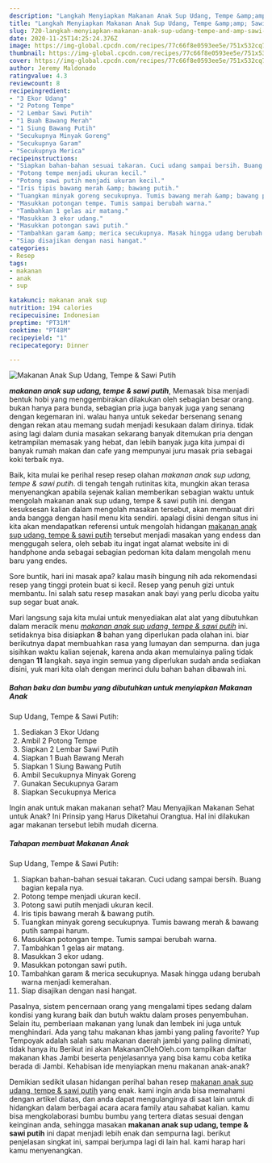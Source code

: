 ```yaml
---
description: "Langkah Menyiapkan Makanan Anak Sup Udang, Tempe &amp;amp; Sawi Putih, Enak"
title: "Langkah Menyiapkan Makanan Anak Sup Udang, Tempe &amp;amp; Sawi Putih, Enak"
slug: 720-langkah-menyiapkan-makanan-anak-sup-udang-tempe-and-amp-sawi-putih-enak
date: 2020-11-25T14:25:24.376Z
image: https://img-global.cpcdn.com/recipes/77c66f8e0593ee5e/751x532cq70/makanan-anak-sup-udang-tempe-sawi-putih-foto-resep-utama.jpg
thumbnail: https://img-global.cpcdn.com/recipes/77c66f8e0593ee5e/751x532cq70/makanan-anak-sup-udang-tempe-sawi-putih-foto-resep-utama.jpg
cover: https://img-global.cpcdn.com/recipes/77c66f8e0593ee5e/751x532cq70/makanan-anak-sup-udang-tempe-sawi-putih-foto-resep-utama.jpg
author: Jeremy Maldonado
ratingvalue: 4.3
reviewcount: 8
recipeingredient:
- "3 Ekor Udang"
- "2 Potong Tempe"
- "2 Lembar Sawi Putih"
- "1 Buah Bawang Merah"
- "1 Siung Bawang Putih"
- "Secukupnya Minyak Goreng"
- "Secukupnya Garam"
- "Secukupnya Merica"
recipeinstructions:
- "Siapkan bahan-bahan sesuai takaran. Cuci udang sampai bersih. Buang bagian kepala nya."
- "Potong tempe menjadi ukuran kecil."
- "Potong sawi putih menjadi ukuran kecil."
- "Iris tipis bawang merah &amp; bawang putih."
- "Tuangkan minyak goreng secukupnya. Tumis bawang merah &amp; bawang putih sampai harum."
- "Masukkan potongan tempe. Tumis sampai berubah warna."
- "Tambahkan 1 gelas air matang."
- "Masukkan 3 ekor udang."
- "Masukkan potongan sawi putih."
- "Tambahkan garam &amp; merica secukupnya. Masak hingga udang berubah warna menjadi kemerahan."
- "Siap disajikan dengan nasi hangat."
categories:
- Resep
tags:
- makanan
- anak
- sup

katakunci: makanan anak sup 
nutrition: 194 calories
recipecuisine: Indonesian
preptime: "PT31M"
cooktime: "PT48M"
recipeyield: "1"
recipecategory: Dinner

---
```



![Makanan Anak
Sup Udang, Tempe &amp; Sawi Putih](https://img-global.cpcdn.com/recipes/77c66f8e0593ee5e/751x532cq70/makanan-anak-sup-udang-tempe-sawi-putih-foto-resep-utama.jpg)

<b><i>makanan anak
sup udang, tempe &amp; sawi putih</i></b>, Memasak bisa menjadi bentuk hobi yang menggembirakan dilakukan oleh sebagian besar orang. bukan hanya para bunda, sebagian pria juga banyak juga yang senang dengan kegemaran ini. walau hanya untuk sekedar bersenang senang dengan rekan atau memang sudah menjadi kesukaan dalam dirinya. tidak asing lagi dalam dunia masakan sekarang banyak ditemukan pria dengan ketrampilan memasak yang hebat, dan lebih banyak juga kita jumpai di banyak rumah makan dan cafe yang mempunyai juru masak pria sebagai koki terbaik nya.

Baik, kita mulai ke perihal resep resep olahan <i>makanan anak
sup udang, tempe &amp; sawi putih</i>. di tengah tengah rutinitas kita, mungkin akan terasa menyenangkan apabila sejenak kalian memberikan sebagian waktu untuk mengolah makanan anak
sup udang, tempe &amp; sawi putih ini. dengan kesuksesan kalian dalam mengolah masakan tersebut, akan membuat diri anda bangga dengan hasil menu kita sendiri. apalagi disini dengan situs ini kita akan mendapatkan referensi untuk mengolah hidangan <u>makanan anak
sup udang, tempe &amp; sawi putih</u> tersebut menjadi masakan yang endess dan menggugah selera, oleh sebab itu ingat ingat alamat website ini di handphone anda sebagai sebagian pedoman kita dalam mengolah menu baru yang endes.

Sore buntik, hari ini masak apa? kalau masih bingung nih ada rekomendasi resep yang tinggi protein buat si kecil. Resep yang penuh gizi untuk membantu. Ini salah satu resep masakan anak bayi yang perlu dicoba yaitu sup segar buat anak.


Mari langsung saja kita mulai untuk menyediakan alat alat yang dibutuhkan dalam meracik menu <u><i>makanan anak
sup udang, tempe &amp; sawi putih</i></u> ini. setidaknya bisa disiapkan <b>8</b> bahan yang diperlukan pada olahan ini. biar berikutnya dapat membuahkan rasa yang lumayan dan sempurna. dan juga sisihkan waktu kalian sejenak, karena anda akan memulainya paling tidak dengan <b>11</b> langkah. saya ingin semua yang diperlukan sudah anda sediakan disini, yuk mari kita olah dengan merinci dulu bahan bahan dibawah ini.

<!--inarticleads1-->

##### Bahan baku dan bumbu yang dibutuhkan untuk menyiapkan Makanan Anak
Sup Udang, Tempe &amp; Sawi Putih:

1. Sediakan 3 Ekor Udang
1. Ambil 2 Potong Tempe
1. Siapkan 2 Lembar Sawi Putih
1. Siapkan 1 Buah Bawang Merah
1. Siapkan 1 Siung Bawang Putih
1. Ambil Secukupnya Minyak Goreng
1. Gunakan Secukupnya Garam
1. Siapkan Secukupnya Merica


Ingin anak untuk makan makanan sehat? Mau Menyajikan Makanan Sehat untuk Anak? Ini Prinsip yang Harus Diketahui Orangtua. Hal ini dilakukan agar makanan tersebut lebih mudah dicerna. 

<!--inarticleads2-->

##### Tahapan membuat Makanan Anak
Sup Udang, Tempe &amp; Sawi Putih:

1. Siapkan bahan-bahan sesuai takaran. Cuci udang sampai bersih. Buang bagian kepala nya.
1. Potong tempe menjadi ukuran kecil.
1. Potong sawi putih menjadi ukuran kecil.
1. Iris tipis bawang merah &amp; bawang putih.
1. Tuangkan minyak goreng secukupnya. Tumis bawang merah &amp; bawang putih sampai harum.
1. Masukkan potongan tempe. Tumis sampai berubah warna.
1. Tambahkan 1 gelas air matang.
1. Masukkan 3 ekor udang.
1. Masukkan potongan sawi putih.
1. Tambahkan garam &amp; merica secukupnya. Masak hingga udang berubah warna menjadi kemerahan.
1. Siap disajikan dengan nasi hangat.


Pasalnya, sistem pencernaan orang yang mengalami tipes sedang dalam kondisi yang kurang baik dan butuh waktu dalam proses penyembuhan. Selain itu, pemberiaan makanan yang lunak dan lembek ini juga untuk menghindari. Ada yang tahu makanan khas jambi yang paling favorite? Yup Tempoyak adalah salah satu makanan daerah jambi yang paling diminati, tidak hanya itu Berikut ini akan MakananOlehOleh.com tampilkan daftar makanan khas Jambi beserta penjelasannya yang bisa kamu coba ketika berada di Jambi. Kehabisan ide menyiapkan menu makanan anak-anak? 

Demikian sedikit ulasan hidangan perihal bahan resep <u>makanan anak
sup udang, tempe &amp; sawi putih</u> yang enak. kami ingin anda bisa memahami dengan artikel diatas, dan anda dapat mengulanginya di saat lain untuk di hidangkan dalam berbagai acara acara family atau sahabat kalian. kamu bisa mengkolaborasi bumbu bumbu yang tertera diatas sesuai dengan keinginan anda, sehingga masakan <b>makanan anak
sup udang, tempe &amp; sawi putih</b> ini dapat menjadi lebih enak dan sempurna lagi. berikut penjelasan singkat ini, sampai berjumpa lagi di lain hal. kami harap hari kamu menyenangkan.
